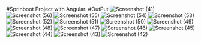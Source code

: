 #Sprinboot Project with Angular.
#OutPut
![Screenshot (41)](https://github.com/laljicoded/Examportal-Spring-Boot-Backend/assets/115393188/e2e9b54c-5a1a-480f-acac-37bf756efbe8)
![Screenshot (56)](https://github.com/laljicoded/Examportal-Spring-Boot-Backend/assets/115393188/b04538a1-1898-4a5b-9663-90b35367bc5d)
![Screenshot (55)](https://github.com/laljicoded/Examportal-Spring-Boot-Backend/assets/115393188/002e3589-7edb-497e-950a-2679b24c374f)
![Screenshot (54)](https://github.com/laljicoded/Examportal-Spring-Boot-Backend/assets/115393188/cd74224e-a048-4091-b4c2-a02b253313d6)
![Screenshot (53)](https://github.com/laljicoded/Examportal-Spring-Boot-Backend/assets/115393188/e09e101e-2f9c-4020-a461-88df4690ad07)
![Screenshot (52)](https://github.com/laljicoded/Examportal-Spring-Boot-Backend/assets/115393188/68a20ae1-2450-4a43-912d-b64ac9e9e633)
![Screenshot (51)](https://github.com/laljicoded/Examportal-Spring-Boot-Backend/assets/115393188/fe016cdb-c54e-4de2-a773-5a240096ef7f)
![Screenshot (50)](https://github.com/laljicoded/Examportal-Spring-Boot-Backend/assets/115393188/0d3dafc4-7d49-48f6-ac5c-98683703d971)
![Screenshot (49)](https://github.com/laljicoded/Examportal-Spring-Boot-Backend/assets/115393188/e77ecc3d-e0d8-4e66-ad7b-30f597d4afb8)
![Screenshot (48)](https://github.com/laljicoded/Examportal-Spring-Boot-Backend/assets/115393188/b775cdad-a71f-4947-b4e0-5b1d4ea025da)
![Screenshot (47)](https://github.com/laljicoded/Examportal-Spring-Boot-Backend/assets/115393188/26d7e32d-25d0-4471-870b-1d12edfa671e)
![Screenshot (46)](https://github.com/laljicoded/Examportal-Spring-Boot-Backend/assets/115393188/72256d74-4bb2-4088-a5ad-52182762a7ca)
![Screenshot (45)](https://github.com/laljicoded/Examportal-Spring-Boot-Backend/assets/115393188/2b91c4cc-c4d9-4a48-a9b5-a242d11c0846)
![Screenshot (44)](https://github.com/laljicoded/Examportal-Spring-Boot-Backend/assets/115393188/6aed578a-5a35-4b6a-8fb4-63f5b6869590)
![Screenshot (43)](https://github.com/laljicoded/Examportal-Spring-Boot-Backend/assets/115393188/1468e2c6-f730-4229-ba5e-a42b959e1e3c)
![Screenshot (42)](https://github.com/laljicoded/Examportal-Spring-Boot-Backend/assets/115393188/489c8d75-e124-4fba-a087-bf37346fe640)
